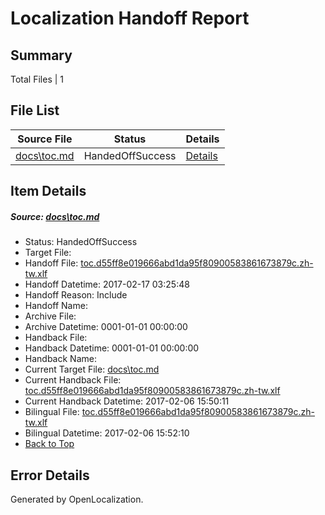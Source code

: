 # <a name='report-top'></a> Localization Handoff Report

## Summary
 Total Files | 1

## File List
 Source File | Status | Details 
 ----------- | ------ | ------- 
 [docs\toc.md](https://github.com/dotnet/docs/blob/6ff596e925d8c4f42ebbe9647597b3988aa0027a/docs/toc.md) | HandedOffSuccess | [Details](#bbbe2ed948dc35f3fb3bcb173e7badc0a2fd3b833474)

## Item Details
##### <a name='bbbe2ed948dc35f3fb3bcb173e7badc0a2fd3b833474'></a> Source: [docs\toc.md](https://github.com/dotnet/docs/blob/6ff596e925d8c4f42ebbe9647597b3988aa0027a/docs/toc.md)
* Status: HandedOffSuccess
* Target File: 
* Handoff File: [toc.d55ff8e019666abd1da95f80900583861673879c.zh-tw.xlf](https://github.com/dotnet/docs.handoff/blob/db89e3dfe53cf98ef90b842cc30f97f327e0b89b/ol-handoff/dotnet/docs.zh-tw/master/dotnet-core/toc.d55ff8e019666abd1da95f80900583861673879c.zh-tw.xlf)
* Handoff Datetime: 2017-02-17 03:25:48
* Handoff Reason: Include
* Handoff Name: 
* Archive File: 
* Archive Datetime: 0001-01-01 00:00:00
* Handback File: 
* Handback Datetime: 0001-01-01 00:00:00
* Handback Name: 
* Current Target File: [docs\toc.md](https://github.com/dotnet/docs.zh-tw/blob/50dfab4197d97400df75f235d0540e352ebd0347/docs/toc.md)
* Current Handback File: [toc.d55ff8e019666abd1da95f80900583861673879c.zh-tw.xlf](https://github.com/dotnet/docs.handback/blob/b25e47f1a2ca4996e30f0ed2b4f518525758863d/ol-handback/dotnet/docs.zh-tw/master/dotnet-core/toc.d55ff8e019666abd1da95f80900583861673879c.zh-tw.xlf)
* Current Handback Datetime: 2017-02-06 15:50:11
* Bilingual File: [toc.d55ff8e019666abd1da95f80900583861673879c.zh-tw.xlf](https://github.com/dotnet/docs.handback/blob/b25e47f1a2ca4996e30f0ed2b4f518525758863d/ol-handback/dotnet/docs.zh-tw/master/dotnet-core/toc.d55ff8e019666abd1da95f80900583861673879c.zh-tw.xlf)
* Bilingual Datetime: 2017-02-06 15:52:10
* [Back to Top](#report-top)


## Error Details

Generated by OpenLocalization.
